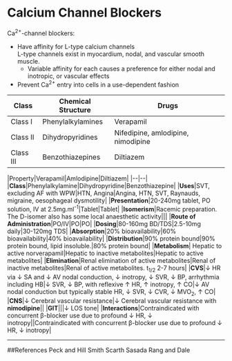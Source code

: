 # Calcium Channel Blockers

Ca<sup>2+</sup>-channel blockers:
* Have affinity for L-type calcium channels  
L-type channels exist in myocardium, nodal, and vascular smooth muscle.
    * Variable affinity for each causes a preference for either nodal and inotropic, or vascular effects
* Prevent Ca<sup>2+</sup> entry into cells in a use-dependent fashion

|Class|Chemical Structure|Drugs|
|--|--|--|
|Class I|Phenylalkylamines|Verapamil|
|Class II|Dihydropyridines|Nifedipine, amlodipine, nimodipine|
|Class III|Benzothiazepines|Diltiazem|

|Property|Verapamil|Amlodipine|Diltiazem|
|--|--|
|**Class**|Phenylalkylamine|Dihydropyridine|Benzothiazepine|
|**Uses**|SVT, excluding AF with WPW|HTN, Angina|Angina, HTN, SVT, Raynauds, migraine, oesophageal dysmotility|
|**Presentation**|20-240mg tablet, PO solution, IV at 2.5mg.ml<sup>-1</sup>|Tablet|Tablet|
|**Isomerism**|Racemic preparation. The D-isomer also has some local anaesthetic activity|||
|**Route of Administration**|PO/IV|PO|PO|
|**Dosing**|80-160mg BD/TDS|2.5-10mg daily|30-120mg TDS|
|**Absorption**|20% bioavailability|60% bioavailability|40% bioavailability|
|**Distribution**|90% protein bound|90% protein bound, lipid insoluble.|80% protein bound|
|**Metabolism**| Hepatic to active norverapamil|Hepatic to inactive metabolites|Hepatic to active metabolites|
|**Elimination**|Renal elimination of active metabolites|Renal of inactive metabolites|Renal of active metabolites. t<sub>1/2</sub> 2-7 hours|
|**CVS**|↓ HR via ↓ SA and ↓ AV nodal conduction, ↓ inotropy, ↓ SVR, ↓ BP, arrhythmia including HB|↓ SVR, ↓ BP, with reflexive ↑ HR, ↑ inotropy, ↑ CO|↓ AV nodal conduction but typically stable HR, ↓ SVR, ↓ CVR, ↓ MVO<sub>2</sub>, ↑ CO|
|**CNS**|↓ Cerebral vascular resistance|↓ Cerebral vascular resistance with **nimodipine**||
|**GIT**|||↓ LOS tone|
|**Interactions**|Contraindicated with concurrent β-blocker use due to profound ↓ HR, ↓ inotropy||Contraindicated with concurrent β-blocker use due to profound ↓ HR, ↓ inotropy|

---
##References
Peck and Hill
Smith Scarth Sasada
Rang and Dale